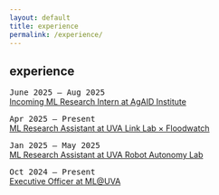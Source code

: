 ```yaml
---
layout: default
title: experience
permalink: /experience/
---
```


## experience

<span style="font-family: monospace;">June 2025 – Aug 2025</span>  
[Incoming ML Research Intern at AgAID Institute](/experience/agaid)

<span style="font-family: monospace;">Apr 2025 – Present</span>  
[ML Research Assistant at UVA Link Lab × Floodwatch](/experience/floodwatch)

<span style="font-family: monospace;">Jan 2025 – May 2025</span>  
[ML Research Assistant at UVA Robot Autonomy Lab](/experience/robot-autonomy)

<span style="font-family: monospace;">Oct 2024 – Present</span>  
[Executive Officer at ML@UVA](/experience/mlatuva)

